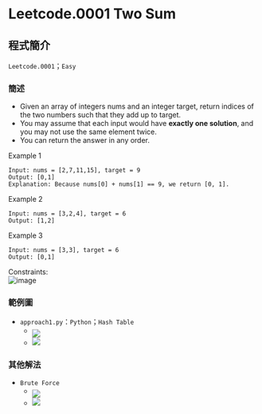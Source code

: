 # Leetcode.0001 Two Sum
## 程式簡介
`Leetcode.0001`；`Easy`
### 簡述
* Given an array of integers nums and an integer target, return indices of the two numbers such that they add up to target.
* You may assume that each input would have **exactly one solution**, and you may not use the same element twice.
* You can return the answer in any order.


Example 1
```
Input: nums = [2,7,11,15], target = 9
Output: [0,1]
Explanation: Because nums[0] + nums[1] == 9, we return [0, 1].
```
Example 2
```
Input: nums = [3,2,4], target = 6
Output: [1,2]
```
Example 3
```
Input: nums = [3,3], target = 6
Output: [0,1]
```
Constraints:  
![image](https://user-images.githubusercontent.com/93152909/156933387-96cc9dba-9e50-4789-9360-43c9ddd0e01e.png)

### 範例圖
* `approach1.py`：`Python`；`Hash Table`
  * <img align="middle" src="https://render.githubusercontent.com/render/math?math=Time:O(n)">
  * <img src="https://render.githubusercontent.com/render/math?math=Space:O(n)">

### 其他解法
* `Brute Force`
  * <img align="middle" src="https://render.githubusercontent.com/render/math?math=Time:O(n^2)">
  * <img src="https://render.githubusercontent.com/render/math?math=Space:O(1)">
  

